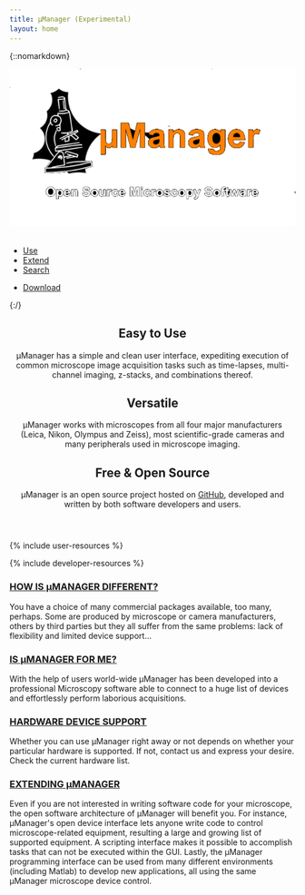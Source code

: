 ```yaml
---
title: µManager (Experimental)
layout: home
---
```


<!-- Header -->
{::nomarkdown}
    <section id="header">
        <div class="inner">
            <img src="images/logo/umanager-logo.png" alt="MicroManager Logo" class="image-header">
            <br>
            <br>
            <ul class="actions special">
            <li><a href="/Micro-Manager_User's_Guide" class="button icon solid fa-cogs">Use</a></li>
            <li><a href="/Micro-Manager_Programming_Guide" class="button icon solid fa-wrench">Extend</a></li>
            <li><a href="/search" class="button icon solid fa-search">Search</a></li>
        </ul>
        <ul class = "actions special">
            <li><a href="Download_Micro-Manager_Latest_Release" class="button icon solid fa-download">Download</a></li>
            </ul>
        </div>
    </section>
{:/}

<!--ImageJ Introduction -->

<div class="text-center">
<header class="container-whyij">
  <div class="row-whyij">
    <div class="col-4">
    <div class=" fa-5x text-success"><span class="fas fa-check-circle"></span></div>
    <h2>Easy to Use</h2>
    <p>
    μManager has a simple and clean user interface, expediting execution of common microscope image acquisition tasks such as time-lapses, multi-channel imaging, z-stacks, and combinations thereof.
    </p>
    </div>
    <div class="col-4">
    <div class=" fa-5x text-primary"><span class="fas fa-random"></span></div>
    <h2>Versatile</h2>
    <p>
    μManager works with microscopes from all four major manufacturers (Leica, Nikon, Olympus and Zeiss), most scientific-grade cameras and many peripherals used in microscope imaging.
    </p>
    </div>
    <div class="col-4">
    <div class=" fa-5x text-danger"><span class="fas fa-lock-open"></span></div>
    <h2>Free &amp; Open Source</h2>
    <p>
    μManager is an open source project hosted on <a href="https://github.com/micro-manager">GitHub</a>, developed and written by both software developers and users.
    </p>
    </div>
  </div>
</header>



<div class="resources">
  <!-- Developer resources -->

  {% include user-resources %}

  <!-- Developer resources -->

  {% include developer-resources %}
</div>


<div class="info-block">
<h3><a href="/Why_Micro-Manager?">HOW IS μMANAGER DIFFERENT?</a></h3>
You have a choice of many commercial packages available, too many, perhaps. Some are produced by microscope or camera manufacturers, others by third parties but they all suffer from the same problems: lack of flexibility and limited device support...

<h3><a href="/Who_should_use_Micro-Manager">IS μMANAGER FOR ME?</a></h3>
With the help of users world-wide μManager has been developed into a professional Microscopy software able to connect to a huge list of devices and effortlessly perform laborious acquisitions.

<h3><a href="/Device_Support">HARDWARE DEVICE SUPPORT</a></h3>
Whether you can use μManager right away or not depends on whether your particular hardware is supported. If not, contact us and express your desire. Check the current hardware list.

<h3><a href="/Micro-Manager_Programming_Guide">EXTENDING μMANAGER</a></h3>
Even if you are not interested in writing software code for your microscope, the open software architecture of μManager will benefit you. For instance, μManager's open device interface lets anyone write code to control microscope-related equipment, resulting a large and growing list of supported equipment. A scripting interface makes it possible to accomplish tasks that can not be executed within the GUI. Lastly, the μManager programming interface can be used from many different environments (including Matlab) to develop new applications, all using the same μManager microscope device control.
</div>


<!-- Twitter Feed -->
